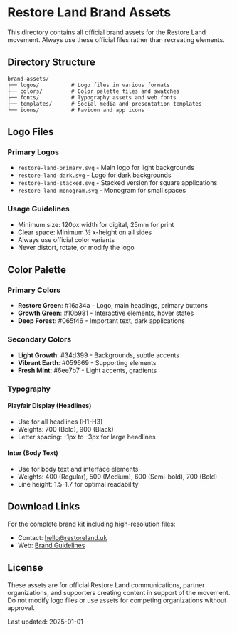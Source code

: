 # Restore Land Brand Assets

This directory contains all official brand assets for the Restore Land movement. Always use these official files rather than recreating elements.

## Directory Structure

```
brand-assets/
├── logos/          # Logo files in various formats
├── colors/         # Color palette files and swatches
├── fonts/          # Typography assets and web fonts
├── templates/      # Social media and presentation templates
└── icons/          # Favicon and app icons
```

## Logo Files

### Primary Logos
- `restore-land-primary.svg` - Main logo for light backgrounds
- `restore-land-dark.svg` - Logo for dark backgrounds
- `restore-land-stacked.svg` - Stacked version for square applications
- `restore-land-monogram.svg` - Monogram for small spaces

### Usage Guidelines
- Minimum size: 120px width for digital, 25mm for print
- Clear space: Minimum ½ x-height on all sides
- Always use official color variants
- Never distort, rotate, or modify the logo

## Color Palette

### Primary Colors
- **Restore Green**: #16a34a - Logo, main headings, primary buttons
- **Growth Green**: #10b981 - Interactive elements, hover states
- **Deep Forest**: #065f46 - Important text, dark applications

### Secondary Colors
- **Light Growth**: #34d399 - Backgrounds, subtle accents
- **Vibrant Earth**: #059669 - Supporting elements
- **Fresh Mint**: #6ee7b7 - Light accents, gradients

### Typography

#### Playfair Display (Headlines)
- Use for all headlines (H1-H3)
- Weights: 700 (Bold), 900 (Black)
- Letter spacing: -1px to -3px for large headlines

#### Inter (Body Text)
- Use for body text and interface elements
- Weights: 400 (Regular), 500 (Medium), 600 (Semi-bold), 700 (Bold)
- Line height: 1.5-1.7 for optimal readability

## Download Links

For the complete brand kit including high-resolution files:
- Contact: hello@restoreland.uk
- Web: [Brand Guidelines](/brand-guidelines.html)

## License

These assets are for official Restore Land communications, partner organizations, and supporters creating content in support of the movement. Do not modify logo files or use assets for competing organizations without approval.

Last updated: 2025-01-01